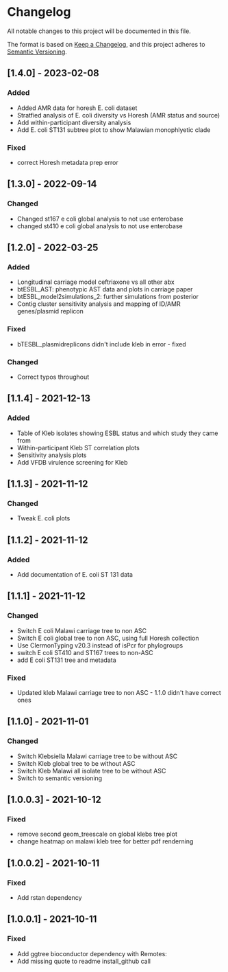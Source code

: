 # Changelog
All notable changes to this project will be documented in this file.

The format is based on [Keep a Changelog](https://keepachangelog.com/en/1.0.0/),
and this project adheres to [Semantic Versioning](https://semver.org/spec/v2.0.0.html).

## [1.4.0] - 2023-02-08

### Added

- Added AMR data for horesh E. coli dataset
- Stratfied analysis of E. coli diversity vs Horesh (AMR status and source)
- Add within-participant diversity analysis
- Add E. coli ST131 subtree plot to show Malawian monophlyetic clade

### Fixed

- correct Horesh metadata prep error

## [1.3.0] - 2022-09-14

### Changed
- Changed st167 e coli global analysis to not use enterobase
- changed st410 e coli global analysis to not use enterobase

## [1.2.0] - 2022-03-25
### Added
- Longitudinal carriage model ceftriaxone vs all other abx
- btESBL_AST: phenotypic AST data and plots in carriage paper
- btESBL_model2simulations_2: further simulations from posterior
- Contig cluster sensitivity analysis and mapping of ID/AMR genes/plasmid replicon 

### Fixed
- bTESBL_plasmidreplicons didn't include kleb in error - fixed

### Changed
- Correct typos throughout

## [1.1.4] - 2021-12-13
### Added
- Table of Kleb isolates showing ESBL status and which study they came from
- Within-participant Kleb ST correlation plots
- Sensitivity analysis plots
- Add VFDB virulence screening for Kleb

## [1.1.3] - 2021-11-12
### Changed
- Tweak E. coli plots

## [1.1.2] - 2021-11-12
### Added
- Add documentation of E. coli ST 131 data

## [1.1.1] -  2021-11-12
### Changed
- Switch E coli Malawi carriage tree to non ASC 
- Switch E coli global tree to non ASC, using full Horesh collection
- Use ClermonTyping v20.3 instead of isPcr for phylogroups
- switch E coli ST410 and ST167 trees to non-ASC
- add E coli ST131 tree and metadata
### Fixed 
- Updated kleb Malawi carriage tree to non ASC - 1.1.0 didn't have correct ones


## [1.1.0] - 2021-11-01
### Changed
- Switch Klebsiella Malawi carriage tree to be without ASC
- Switch Kleb global tree to be without ASC 
- Switch Kleb Malawi all isolate tree to be without ASC
- Switch to semantic versioning

## [1.0.0.3] - 2021-10-12
### Fixed
- remove second geom_treescale on global klebs tree plot
- change heatmap on malawi kleb tree for better pdf renderning

## [1.0.0.2] - 2021-10-11
### Fixed
- Add rstan dependency

## [1.0.0.1] - 2021-10-11
### Fixed
- Add ggtree bioconductor dependency with Remotes:
- Add missing quote to readme install_github call



